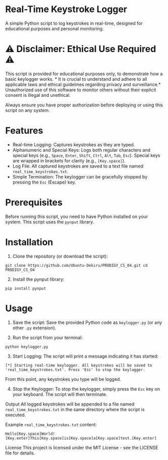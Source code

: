 # Real-Time Keystroke Logger

A simple Python script to log keystrokes in real-time, designed for educational purposes and personal monitoring.

# ⚠️ Disclaimer: Ethical Use Required ⚠️
This script is provided for educational purposes only, to demonstrate how a basic keylogger works. * It is crucial to understand and adhere to all applicable laws and ethical guidelines regarding privacy and surveillance.* Unauthorized use of this software to monitor others without their explicit consent is illegal and unethical.

Always ensure you have proper authorization before deploying or using this script on any system.

# Features
* Real-time Logging: Captures keystrokes as they are typed.
* Alphanumeric and Special Keys: Logs both regular characters and special keys (e.g., `Space`, `Enter`, `Shift`, `Ctrl`, `Alt`, `Tab`, `Esc`). Special keys are wrapped in brackets for clarity (e.g., `[Key.space]`).
* Log File: All captured keystrokes are saved to a text file named `real_time_keystrokes.txt`.
* Simple Termination: The keylogger can be gracefully stopped by pressing the `Esc` (Escape) key.

# Prerequisites
Before running this script, you need to have Python installed on your system.
This script uses the `pynput` library.

# Installation
1. Clone the repository (or download the script):

`git clone https://github.com/Ubuntu-Dekiru/PRODIGY_CS_04.git
cd PRODIGY_CS_O4`

2. Install the pynput library:

`pip install pynput`

# Usage
1. Save the script: Save the provided Python code as `keylogger.py` (or any other `.py` extension).

2. Run the script from your terminal:

`python keylogger.py`

3. Start Logging: The script will print a message indicating it has started:

`[*] Starting real-time keylogger. All keystrokes will be saved to 'real_time_keystrokes.txt'.
Press 'Esc' to stop the keylogger.`

From this point, any keystrokes you type will be logged.

4. Stop the Keylogger: To stop the keylogger, simply press the `Esc` key on your keyboard. The script will then terminate.

Output
All logged keystrokes will be appended to a file named `real_time_keystrokes.txt` in the same directory where the script is executed.

Example `real_time_keystrokes.txt` content:

`Hello[Key.space]World![Key.enter]This[Key.space]is[Key.space]a[Key.space]test.[Key.enter]`


License
This project is licensed under the MIT License - see the LICENSE file for details.
